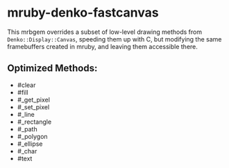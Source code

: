 # mruby-denko-fastcanvas

This mrbgem overrides a subset of low-level drawing methods from `Denko::Display::Canvas`, speeding them up with C, but modifying the same framebuffers created in mruby, and leaving them accessible there.

## Optimized Methods:
  - #clear
  - #fill
  - #_get_pixel
  - #_set_pixel
  - #_line
  - #_rectangle
  - #_path
  - #_polygon
  - #_ellipse
  - #_char
  - #text
